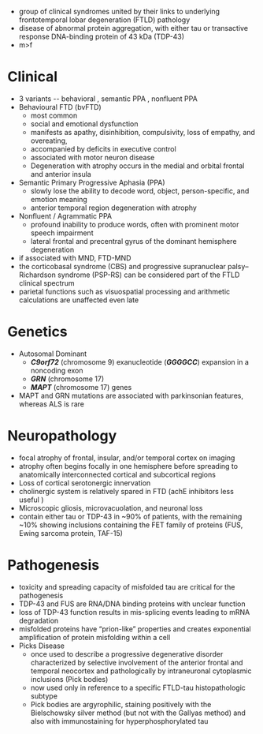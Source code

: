 - group of clinical syndromes united by their links to underlying frontotemporal lobar degeneration (FTLD) pathology 
- disease of abnormal protein aggregation, with either tau or transactive response DNA-binding protein of 43 kDa (TDP-43) 
- m>f 
# Clinical 
- 3 variants -- behavioral , semantic PPA , nonfluent PPA 
- Behavioural FTD (bvFTD)
	- most common 
	- social and emotional dysfunction 
	- manifests as apathy, disinhibition, compulsivity, loss of empathy, and overeating, 
	- accompanied by deficits in executive control 
	- associated with motor neuron disease 
	- Degeneration with atrophy occurs in the medial and orbital frontal and anterior insula 
- Semantic Primary Progressive Aphasia (PPA)
	- slowly lose the ability to decode word, object, person-specific, and emotion meaning 
	- anterior temporal region degeneration with atrophy 
- Nonfluent / Agrammatic PPA 
	- profound inability to produce words, often with prominent motor speech impairment 
	- lateral frontal and precentral gyrus of the dominant hemisphere degeneration 
- if associated with MND, FTD-MND 
- the corticobasal syndrome (CBS) and progressive supranuclear palsy–Richardson syndrome (PSP-RS) can be considered part of the FTLD clinical spectrum
- parietal functions such as visuospatial processing and arithmetic calculations are unaffected even late
# Genetics 
- Autosomal Dominant 
	- ***C9orf72*** (chromosome 9) exanucleotide (***GGGGCC***) expansion in a noncoding exon
	- ***GRN*** (chromosome 17)
	- ***MAPT*** (chromosome 17) genes
- MAPT and GRN mutations are associated with parkinsonian features, whereas ALS is rare 
# Neuropathology 
- focal atrophy of frontal, insular, and/or temporal cortex on imaging 
- atrophy often begins focally in one hemisphere before spreading to anatomically interconnected cortical and subcortical regions
- Loss of cortical serotonergic innervation 
- cholinergic system is relatively spared in FTD (achE inhibitors less useful )
- Microscopic gliosis, microvacuolation, and neuronal loss 
- contain either tau or TDP-43 in ~90% of patients, with the remaining ~10% showing inclusions containing the FET family of proteins (FUS, Ewing sarcoma protein, TAF-15) 
# Pathogenesis 
- toxicity and spreading capacity of misfolded tau are critical for the pathogenesis 
- TDP-43 and FUS are RNA/DNA binding proteins with unclear function 
- loss of TDP-43 function results in mis-splicing events leading to mRNA degradation 
- misfolded proteins have “prion-like” properties and creates exponential amplification of protein misfolding within a cell 
- Picks Disease 
	- once used to describe a progressive degenerative disorder characterized by selective involvement of the anterior frontal and temporal neocortex and pathologically by intraneuronal cytoplasmic inclusions (Pick bodies)
	- now used only in reference to a specific FTLD-tau histopathologic subtype 
	- Pick bodies are argyrophilic, staining positively with the Bielschowsky silver method (but not with the Gallyas method) and also with immunostaining for hyperphosphorylated tau 